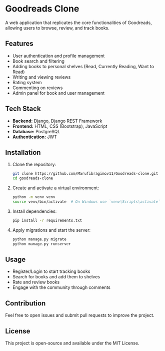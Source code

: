 # Goodreads Clone

A web application that replicates the core functionalities of Goodreads, allowing users to browse, review, and track books.

## Features

- User authentication and profile management
- Book search and filtering
- Adding books to personal shelves (Read, Currently Reading, Want to Read)
- Writing and viewing reviews
- Rating system
- Commenting on reviews
- Admin panel for book and user management

## Tech Stack

- **Backend:** Django, Django REST Framework
- **Frontend:** HTML, CSS (Bootstrap), JavaScript
- **Database:** PostgreSQL
- **Authentication:** JWT

## Installation

1. Clone the repository:
   ```sh
   git clone https://github.com/Marufibragimov11/Goodreads-clone.git
   cd goodreads-clone
   ```
2. Create and activate a virtual environment:
   ```sh
   python -m venv venv
   source venv/bin/activate  # On Windows use `venv\Scripts\activate`
   ```
3. Install dependencies:
   ```sh
   pip install -r requirements.txt
   ```
4. Apply migrations and start the server:
   ```sh
   python manage.py migrate
   python manage.py runserver
   ```

## Usage

- Register/Login to start tracking books
- Search for books and add them to shelves
- Rate and review books
- Engage with the community through comments

## Contribution

Feel free to open issues and submit pull requests to improve the project.

## License

This project is open-source and available under the MIT License.

